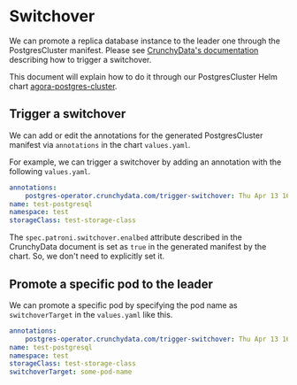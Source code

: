 # Switchover

We can promote a replica database instance to the leader one through the PostgresCluster manifest.
Please see [CrunchyData's documentation](https://access.crunchydata.com/documentation/postgres-operator/latest/tutorial/administrative-tasks/#changing-the-primary) describing how to trigger a switchover.

This document will explain how to do it through our PostgresCluster Helm chart [agora-postgres-cluster](https://github.com/wp-wcm/city/tree/main/infrastructure/helm/agora-postgres-cluster).

## Trigger a switchover

We can add or edit the annotations for the generated PostgresCluster manifest via `annotations` in the chart `values.yaml`.

For example, we can trigger a switchover by adding an annotation with the following `values.yaml`.

```yaml
annotations: 
    postgres-operator.crunchydata.com/trigger-switchover: Thu Apr 13 16:47:40 JST 2023
name: test-postgresql
namespace: test
storageClass: test-storage-class
```

The `spec.patroni.switchover.enalbed` attribute described in the CrunchyData document is set as `true` in the generated manifest by the chart.
So, we don't need to explicitly set it. 

## Promote a specific pod to the leader

We can promote a specific pod by specifying the pod name as `switchoverTarget` in the `values.yaml` like this.

```yaml
annotations: 
    postgres-operator.crunchydata.com/trigger-switchover: Thu Apr 13 16:47:40 JST 2023
name: test-postgresql
namespace: test
storageClass: test-storage-class
switchoverTarget: some-pod-name
```
